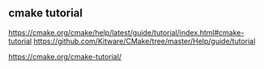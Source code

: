## cmake tutorial

https://cmake.org/cmake/help/latest/guide/tutorial/index.html#cmake-tutorial
https://github.com/Kitware/CMake/tree/master/Help/guide/tutorial

https://cmake.org/cmake-tutorial/

